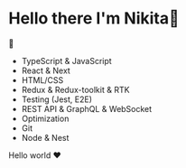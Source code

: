 <h1>Hello there I'm Nikita👋 </h1>

💼&nbsp; 
- TypeScript & JavaScript
- React & Next
- HTML/CSS
- Redux & Redux-toolkit & RTK
- Testing (Jest, E2E)
- REST API & GraphQL & WebSocket
- Optimization
- Git
- Node & Nest

Hello world ❤